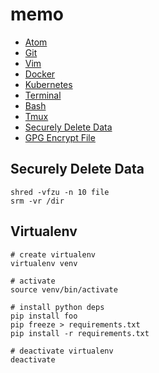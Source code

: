 # memo
- [Atom](./atom.md)
- [Git](./git.md)
- [Vim](./vim.md)
- [Docker](./docker.md)
- [Kubernetes](./kubernetes.md)
- [Terminal](./terminal.md)
- [Bash](./bash.md)
- [Tmux](./tmux.md)
- [Securely Delete Data](#securely-delete-data)
- [GPG Encrypt File](#gpg-encrypt-file)

## Securely Delete Data
```
shred -vfzu -n 10 file
srm -vr /dir
```

## Virtualenv
```
# create virtualenv
virtualenv venv

# activate
source venv/bin/activate

# install python deps
pip install foo
pip freeze > requirements.txt
pip install -r requirements.txt

# deactivate virtualenv
deactivate
```
